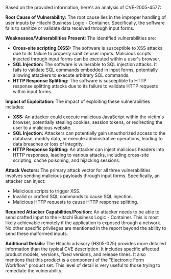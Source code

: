 Based on the provided information, here's an analysis of CVE-2005-4577:

**Root Cause of Vulnerability:**
The root cause lies in the improper handling of user inputs by Hitachi Business Logic - Container. Specifically, the software fails to sanitize or validate data received through input forms.

**Weaknesses/Vulnerabilities Present:**
The identified vulnerabilities are:

*   **Cross-site scripting (XSS):**  The software is susceptible to XSS attacks due to its failure to properly sanitize user inputs. Malicious scripts injected through input forms can be executed within a user's browser.
*   **SQL Injection:**  The software is vulnerable to SQL injection attacks. It fails to validate SQL commands embedded in input forms, potentially allowing attackers to execute arbitrary SQL commands.
*   **HTTP Response Splitting:** The software is susceptible to HTTP response splitting attacks due to its failure to validate HTTP requests within input forms.

**Impact of Exploitation:**
The impact of exploiting these vulnerabilities includes:

*   **XSS:** An attacker could execute malicious JavaScript within the victim's browser, potentially stealing cookies, session tokens, or redirecting the user to a malicious website.
*   **SQL Injection:** Attackers can potentially gain unauthorized access to the database, modify data, or execute administrative operations, leading to data breaches or loss of integrity.
*   **HTTP Response Splitting:** An attacker can inject malicious headers into HTTP responses, leading to various attacks, including cross-site scripting, cache poisoning, and hijacking sessions.

**Attack Vectors:**
The primary attack vector for all three vulnerabilities involves sending malicious payloads through input forms. Specifically, an attacker can inject:

*   Malicious scripts to trigger XSS.
*   Invalid or crafted SQL commands to cause SQL injection.
*   Malicious HTTP requests to cause HTTP response splitting.

**Required Attacker Capabilities/Position:**
An attacker needs to be able to send crafted input to the Hitachi Business Logic - Container. This is most likely achievable remotely if the application is exposed through a network.  No other specific privileges are mentioned in the report beyond the ability to send these malformed inputs.

**Additional Details:**
The Hitachi advisory (HS05-025) provides more detailed information than the typical CVE description. It includes specific affected product models, versions, fixed versions, and release times. It also mentions that this product is a component of the "Electronic Form Workflow" product set. This level of detail is very useful to those trying to remediate the vulnerability.
